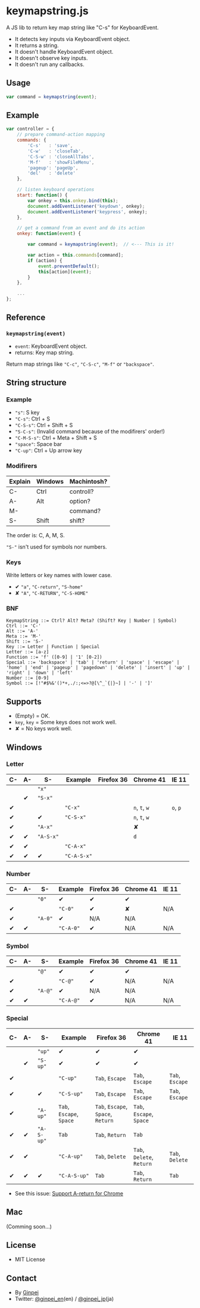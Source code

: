 # keymapstring.js

A JS lib to return key map string like "C-s" for KeyboardEvent.

* It detects key inputs via KeyboardEvent object.
* It returns a string.
* It doesn't handle KeyboardEvent object.
* It doesn't observe key inputs.
* It doesn't run any callbacks.

## Usage

```js
var command = keymapstring(event);
```

## Example

```js
var controller = {
    // prepare command-action mapping
    commands: {
        'C-s'   : 'save',
        'C-w'   : 'closeTab',
        'C-S-w' : 'closeAllTabs',
        'M-f'   : 'showFileMenu',
        'pageup': 'pageUp',
        'del'   : 'delete'
    },

    // listen keyboard operations
    start: function() {
        var onkey = this.onkey.bind(this);
        document.addEventListener('keydown', onkey);
        document.addEventListener('keypress', onkey);
    },

    // get a command from an event and do its action
    onkey: function(event) {

        var command = keymapstring(event);  // <--- This is it!

        var action = this.commands[command];
        if (action) {
            event.preventDefault();
            this[action](event);
        }
    },

    ...
};
```

## Reference

### `keymapstring(event)`

* `event`: KeyboardEvent object.
* returns: Key map string.

Return map strings like `"C-c"`, `"C-S-c"`, `"M-f"` or `"backspace"`.

## String structure

### Example

* `"s"`: S key
* `"C-s"`: Ctrl + S
* `"C-S-s"`: Ctrl + Shift + S
* `"S-C-s"`: (Invalid command because of the modifirers' order!)
* `"C-M-S-s"`: Ctrl + Meta + Shift + S
* `"space"`: Space bar
* `"C-up"`: Ctrl + Up arrow key

### Modifirers

Explain|Windows|Machintosh?
-------|-------|----------
C-     |Ctrl   |controll?
A-     |Alt    |option?
M-     |       |command?
S-     |Shift  |shift?

The order is: C, A, M, S.

`"S-"` isn't used for symbols nor numbers.

### Keys

Write letters or key names with lower case.

* ✔ `"a"`, `"C-return"`, `"S-home"`
* ✘ `"A"`, `"C-RETURN"`, `"C-S-HOME"`

### BNF

```bnf
KeymapString ::= Ctrl? Alt? Meta? (Shift? Key | Number | Symbol)
Ctrl ::= 'C-'
Alt ::= 'A-'
Meta ::= 'M-'
Shift ::= 'S-'
Key ::= Letter | Function | Special
Letter ::= [a-z]
Function ::= 'f' ([0-9] | '1' [0-2])
Special ::= 'backspace' | 'tab' | 'return' | 'space' | 'escape' | 'home' | 'end' | 'pageup' | 'pagedown' | 'delete' | 'insert' | 'up' | 'right' | 'down' | 'left'
Number ::= [0-9]
Symbol ::= [!"#$%&'()*+,./:;<=>?@[\^_`{|}~] | '-' | ']'
```

## Supports

* (Empty) = OK.
* `key`, `key` = Some keys does not work well.
* ✘ = No keys work well.

## Windows

### Letter

C- |A- |S- |Example     |Firefox 36|Chrome 41    |IE 11
---|---|---|------------|----------|-------------|-----
   |   |   |`"x"`       |          |             |
   |   |✔ |`"S-x"`     |          |             |
✔ |   |   |`"C-x"`     |          |`n`, `t`, `w`|`o`, `p`
✔ |   |✔ |`"C-S-x"`   |          |`n`, `t`, `w`|
   |✔ |   |`"A-x"`     |          |             |✘
   |✔ |✔ |`"A-S-x"`   |          |             |`d`
✔ |✔ |   |`"C-A-x"`   |          |             |
✔ |✔ |✔ |`"C-A-S-x"` |          |             |

### Number

C- |A- |S- |Example     |Firefox 36|Chrome 41    |IE 11
---|---|---|------------|----------|-------------|-----
   |   |   |`"0"`       |✔        |✔           |✔
✔ |   |   |`"C-0"`     |✔        |✘           |N/A
   |✔ |   |`"A-0"`     |✔        |N/A          |N/A
✔ |✔ |   |`"C-A-0"`   |✔        |N/A          |N/A

### Symbol

C- |A- |S- |Example     |Firefox 36|Chrome 41    |IE 11
---|---|---|------------|----------|-------------|-----
   |   |   |`"@"`       |✔        |✔           |✔
✔ |   |   |`"C-@"`     |✔        |N/A          |N/A
   |✔ |   |`"A-@"`     |✔        |N/A          |N/A
✔ |✔ |   |`"C-A-@"`   |✔        |N/A          |N/A

### Special

C- |A- |S- |Example     |Firefox 36              |Chrome 41                         |IE 11
---|---|---|------------|------------------------|----------------------------------|-----
   |   |   |`"up"`      |✔                      |✔                                |✔                      
   |   |✔ |`"S-up"`    |✔                      |✔                                |✔                      
✔ |   |   |`"C-up"`    |`Tab`, `Escape`         |`Tab`, `Escape`                   |`Tab`, `Escape`         
✔ |   |✔ |`"C-S-up"`  |`Tab`, `Escape`         |`Tab`, `Escape`                   |`Tab`, `Escape`         
   |✔ |   |`"A-up"`    |`Tab`, `Escape`, `Space`|`Tab`, `Escape`, `Space`, `Return`|`Tab`, `Escape`, `Space`
   |✔ |✔ |`"A-S-up"`  |`Tab`                   |`Tab`, `Return`                   |`Tab`                   
✔ |✔ |   |`"C-A-up"`  |`Tab`, `Delete`         |`Tab`, `Delete`, `Return`         |`Tab`, `Delete`         
✔ |✔ |✔ |`"C-A-S-up"`|`Tab`                   |`Tab`, `Return`                   |`Tab`                   

* See this issue: [Support A-return for Chrome](https://github.com/ginpei/keymapstring.js/issues/2)

## Mac

(Comming soon...)

## License

* MIT License

## Contact

* By [Ginpei](https://github.com/ginpei/ginpei)
* Twitter: [@ginpei\_en](https://twitter.com/ginpei_en)(en) / [@ginpei\_jp](https://twitter.com/ginpei_jp)(ja)
